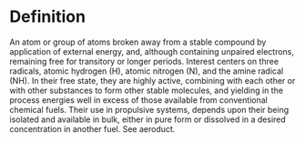 # Definition

An atom or group of atoms broken away from a stable compound by
application of external energy, and, although containing unpaired
electrons, remaining free for transitory or longer periods. Interest
centers on three radicals, atomic hydrogen (H), atomic nitrogen (N), and
the amine radical (NH). In their free state, they are highly active,
combining with each other or with other substances to form other stable
molecules, and yielding in the process energies well in excess of those
available from conventional chemical fuels. Their use in propulsive
systems, depends upon their being isolated and available in bulk, either
in pure form or dissolved in a desired concentration in another fuel.
See aeroduct.
